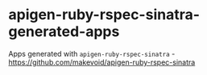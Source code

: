 # apigen-ruby-rspec-sinatra-generated-apps
Apps generated with `apigen-ruby-rspec-sinatra` - https://github.com/makevoid/apigen-ruby-rspec-sinatra

